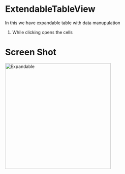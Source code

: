 # ExtendableTableView

In this we have expandable table with data manupulation
 1. While clicking opens the cells
  


# Screen Shot

<img width="343" alt="Expandable" src="https://github.com/ABBorra/ExtendableTableView/assets/116728482/0727360f-15a3-45ca-a778-331bf9fe0b8b">
